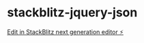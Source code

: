 # stackblitz-jquery-json

[Edit in StackBlitz next generation editor ⚡️](https://stackblitz.com/~/github.com/micche-lab/stackblitz-jquery-json)